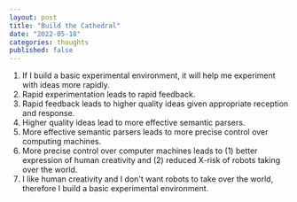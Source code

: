 ```yaml
---
layout: post
title: "Build the Cathedral"
date: "2022-05-18"
categories: thoughts
published: false
---
```


1. If I build a basic experimental environment, it will help me experiment with ideas more rapidly.
2. Rapid experimentation leads to rapid feedback.
3. Rapid feedback leads to higher quality ideas given appropriate reception and response.
4. Higher quality ideas lead to more effective semantic parsers.
5. More effective semantic parsers leads to more precise control over computing machines.
6. More precise control over computer machines leads to (1) better expression of human creativity and (2) reduced X-risk of robots taking over the world.
7. I like human creativity and I don't want robots to take over the world, therefore I build a basic experimental environment.